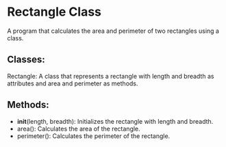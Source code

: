 # Rectangle Class

A program that calculates the area and perimeter of two rectangles using a class.

## Classes:
Rectangle: A class that represents a rectangle with length and breadth as attributes and area and perimeter as methods.

## Methods:
  -  __init__(length, breadth): Initializes the rectangle with length and breadth.
  -  area(): Calculates the area of the rectangle.
  -  perimeter(): Calculates the perimeter of the rectangle.
